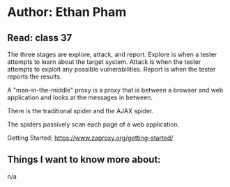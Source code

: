 # Author: Ethan Pham
## Read: class 37

The three stages are explore, attack, and report. Explore is when a tester attempts to learn about the target system. Attack is when the tester attempts to exploit any possible vulnerabilities. Report is when the tester reports the results. 

A "man-in-the-middle" proxy is a proxy that is between a browser and web application and looks at the messages in between. 

There is the traditional spider and the AJAX spider. 

The spiders passively scan each page of a web application. 


Getting Started; https://www.zaproxy.org/getting-started/ 


## Things I want to know more about:
n/a
